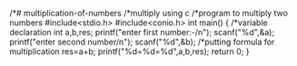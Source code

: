 /*# multiplication-of-numbers
/*multiply using c
/*program to multiply two numbers
#include<stdio.h>
#include<conio.h>
int main()
{
/*variable declaration
int a,b,res;
printf("enter first number:-/n");
scanf("%d",&a);
printf("enter second number/n");
scanf("%d",&b);
/*putting formula for multiplication
res=a+b;
printf("%d=%d=%d",a,b,res);
return 0;
}
